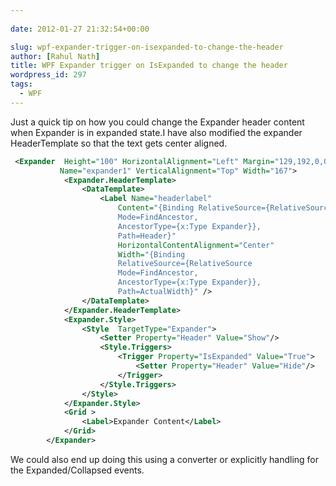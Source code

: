 ```yaml
---
  
date: 2012-01-27 21:32:54+00:00

slug: wpf-expander-trigger-on-isexpanded-to-change-the-header
author: [Rahul Nath]
title: WPF Expander trigger on IsExpanded to change the header
wordpress_id: 297
tags:
  - WPF
---
```


Just a quick tip on how you could change the Expander header content when Expander is in expanded state.I have also modified the expander HeaderTemplate so that the text gets center aligned.

```xml
 <Expander  Height="100" HorizontalAlignment="Left" Margin="129,192,0,0"
           Name="expander1" VerticalAlignment="Top" Width="167">
            <Expander.HeaderTemplate>
                <DataTemplate>
                    <Label Name="headerlabel"
                        Content="{Binding RelativeSource={RelativeSource
                        Mode=FindAncestor,
                        AncestorType={x:Type Expander}},
                        Path=Header}"
                        HorizontalContentAlignment="Center"
                        Width="{Binding
                        RelativeSource={RelativeSource
                        Mode=FindAncestor,
                        AncestorType={x:Type Expander}},
                        Path=ActualWidth}" />
                </DataTemplate>
            </Expander.HeaderTemplate>
            <Expander.Style>
                <Style  TargetType="Expander">
                    <Setter Property="Header" Value="Show"/>
                    <Style.Triggers>
                        <Trigger Property="IsExpanded" Value="True">
                            <Setter Property="Header" Value="Hide"/>
                        </Trigger>
                    </Style.Triggers>
                </Style>
            </Expander.Style>
            <Grid >
                <Label>Expander Content</Label>
            </Grid>
        </Expander>
```

We could also end up doing this using a converter or explicitly handling for the Expanded/Collapsed events.
